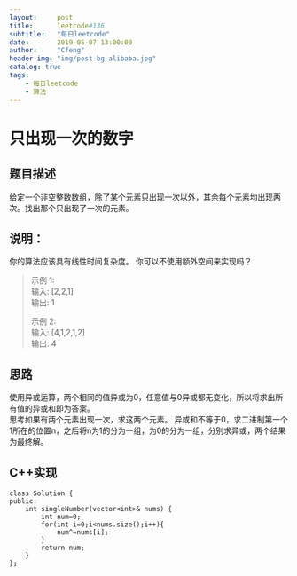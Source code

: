 ```yaml
---
layout:     post
title:      leetcode#136
subtitle:   "每日leetcode"
date:       2019-05-07 13:00:00
author:     "Cfeng"
header-img: "img/post-bg-alibaba.jpg"
catalog: true
tags:
    - 每日leetcode
    - 算法
---
```

# 只出现一次的数字
## 题目描述
给定一个非空整数数组，除了某个元素只出现一次以外，其余每个元素均出现两次。找出那个只出现了一次的元素。  

## 说明：

你的算法应该具有线性时间复杂度。 你可以不使用额外空间来实现吗？  

> 示例 1:  
> 输入: [2,2,1]   
> 输出: 1   
>    
> 示例 2:   
> 输入: [4,1,2,1,2]   
> 输出: 4   

## 思路
使用异或运算，两个相同的值异或为0，任意值与0异或都无变化，所以将求出所有值的异或和即为答案。   
思考如果有两个元素出现一次，求这两个元素。
异或和不等于0，求二进制第一个1所在的位置n，之后将n为1的分为一组，为0的分为一组，分别求异或，两个结果为最终解。      
## C++实现    
```   
class Solution {
public:
    int singleNumber(vector<int>& nums) {
        int num=0;
        for(int i=0;i<nums.size();i++){
            num^=nums[i];
        }
        return num;
    }
};
```   
